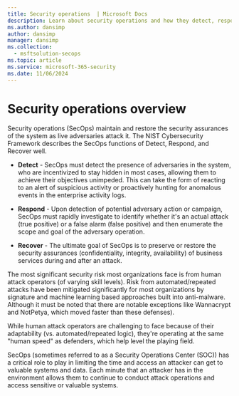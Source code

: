 ```yaml
---
title: Security operations  | Microsoft Docs
description: Learn about security operations and how they detect, respond, and recover the system when it's attacked.
ms.author: dansimp
author: dansimp
manager: dansimp
ms.collection: 
  - msftsolution-secops
ms.topic: article
ms.service: microsoft-365-security
ms.date: 11/06/2024
---
```


# Security operations overview

Security operations (SecOps) maintain and restore the security assurances of the system as live adversaries attack it. The NIST Cybersecurity Framework describes the SecOps functions of Detect, Respond, and Recover well.

- **Detect** - SecOps must detect the presence of adversaries in the system, who are incentivized to stay hidden in most cases, allowing them to achieve their objectives unimpeded. This can take the form of reacting to an alert of suspicious activity or proactively hunting for anomalous events in the enterprise activity logs.

- **Respond** - Upon detection of potential adversary action or campaign, SecOps must rapidly investigate to identify whether it's an actual attack (true positive) or a false alarm (false positive) and then enumerate the scope and goal of the adversary operation.

- **Recover** - The ultimate goal of SecOps is to preserve or restore the security assurances (confidentiality, integrity, availability) of business services during and after an attack.

The most significant security risk most organizations face is from human attack operators (of varying skill levels). Risk from automated/repeated attacks have been mitigated significantly for most organizations by signature and machine learning based approaches built into anti-malware. Although it must be noted that there are notable exceptions like Wannacrypt and NotPetya, which moved faster than these defenses).

While human attack operators are challenging to face because of their adaptability (vs. automated/repeated logic), they're operating at the same "human speed" as defenders, which help level the playing field.

SecOps (sometimes referred to as a Security Operations Center (SOC)) has a critical role to play in limiting the time and access an attacker can get to valuable systems and data. Each minute that an attacker has in the environment allows them to continue to conduct attack operations and access sensitive or valuable systems.

